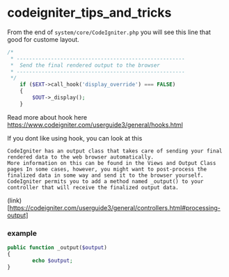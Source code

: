 # codeigniter_tips_and_tricks


From the end of `system/core/CodeIgniter.php` you will see this line that good for custome layout.    

```php
/*
 * ------------------------------------------------------
 *  Send the final rendered output to the browser
 * ------------------------------------------------------
 */
	if ($EXT->call_hook('display_override') === FALSE)
	{
		$OUT->_display();
	}
```
Read more about hook here https://www.codeigniter.com/userguide3/general/hooks.html

If you dont like using hook, you can look at this 
```
CodeIgniter has an output class that takes care of sending your final rendered data to the web browser automatically.
More information on this can be found in the Views and Output Class pages In some cases, however, you might want to post-process the finalized data in some way and send it to the browser yourself.
CodeIgniter permits you to add a method named _output() to your controller that will receive the finalized output data.

```
(link)[https://codeigniter.com/userguide3/general/controllers.html#processing-output]
### example
```php
public function _output($output)
{
        echo $output;
}
```
